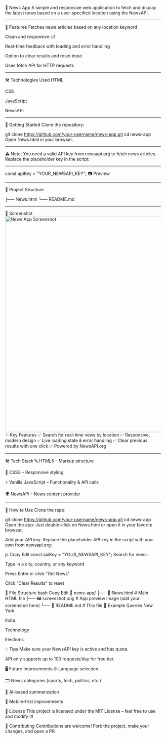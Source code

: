 📰 News App
A simple and responsive web application to fetch and display the latest news based on a user-specified location using the NewsAPI.
****
🌟 Features
Fetches news articles based on any location keyword

Clean and responsive UI

Real-time feedback with loading and error handling

Option to clear results and reset input

Uses fetch API for HTTP requests
****
🛠️ Technologies Used
HTML

CSS

JavaScript

NewsAPI
****
🚀 Getting Started
Clone the repository:

git clone https://github.com/your-username/news-app.git
cd news-app
Open News.html in your browser.
****

⚠️ Note: You need a valid API key from newsapi.org to fetch news articles. Replace the placeholder key in the script:
****
const apiKey = "YOUR_NEWSAPI_KEY";
📷 Preview
<!-- Replace with your actual screenshot -->
****
📂 Project Structure

├── News.html
└── README.md
****

📸 Screenshot
<img src="screenshot.png" alt="News App Screenshot" width="700"/>
✨ Key Features
✅ Search for real-time news by location
✅ Responsive, modern design
✅ Live loading state & error handling
✅ Clear previous results with one click
✅ Powered by NewsAPI.org
****
🛠️ Tech Stack
🔤 HTML5 – Markup structure

🎨 CSS3 – Responsive styling

⚡ Vanilla JavaScript – Functionality & API calls

🌍 NewsAPI – News content provider
****
🧪 How to Use
Clone the repo:

git clone https://github.com/your-username/news-app.git
cd news-app
Open the app:
Just double-click on News.html or open it in your favorite browser.

Add your API key:
Replace the placeholder API key in the script with your own from newsapi.org:

js
Copy
Edit
const apiKey = "YOUR_NEWSAPI_KEY";
Search for news:

Type in a city, country, or any keyword

Press Enter or click "Get News"

Click "Clear Results" to reset

📂 File Structure
bash
Copy
Edit
📁 news-app/
├── 📄 News.html       # Main HTML file
├── 🖼️ screenshot.png  # App preview image (add your screenshot here)
└── 📘 README.md        # This file
📌 Example Queries
New York

India

Technology

Elections

💡 Tips
Make sure your NewsAPI key is active and has quota.

API only supports up to 100 requests/day for free tier.

🖥️ Future Improvements
🌐 Language selection

🗂️ News categories (sports, tech, politics, etc.)

🧠 AI-based summarization

📱 Mobile-first improvements

📄 License
This project is licensed under the MIT License – feel free to use and modify it!

🙌 Contributing
Contributions are welcome! Fork the project, make your changes, and open a PR.
